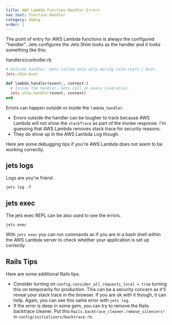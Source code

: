 ```yaml
---
title: AWS Lambda Function Handler Errors
nav_text: Function Handler
category: debug
order: 1
---
```


The point of entry for AWS Lambda functions is always the configured "handler".  Jets configures the Jets Shim looks as the handler and it looks something like this:

handlers/controller.rb

```ruby
# Outside handler. Gets called once only during cold-start / boot.
Jets.shim.boot

def lambda_handler(event:, context:)
  # Inside the handler. Gets call on every invocation.
  Jets.shim.handler(event, context)
end
```

Errors can happen outside or inside the `lambda_handler`.

* Errors outside the handler can be tougher to track because AWS Lambda will not show the `stackTrace` as part of the invoke response. I'm guessing that AWS Lambda removes stack trace for security reasons.
* They do show up in the AWS Lambda Log though.

Here are some debugging tips if you're AWS Lambda does not seem to be working correctly.

## jets logs

Logs are you're friend.

    jets log -f

## jets exec

The jets exec REPL can be also used to see the errors.

    jets exec

With `jets exec` you can run commands as if you are in a bash shell within the AWS Lambda server to check whether your application is set up correctly.

## Rails Tips

Here are some additional Rails tips.

* Consider turning on `config.consider_all_requests_local = true`  turning this on temporarliy for production. This can be a security concern as it'll reveal your stack trace in the browser. If you are ok with it though, it can help. Again, you can see this same error with `jets log`.
* If the error is deep in some gem, you can try to remove the Rails backtrace cleaner. Put this
`Rails.backtrace_cleaner.remove_silencers!` in `config/initializers/backtrace.rb`.
